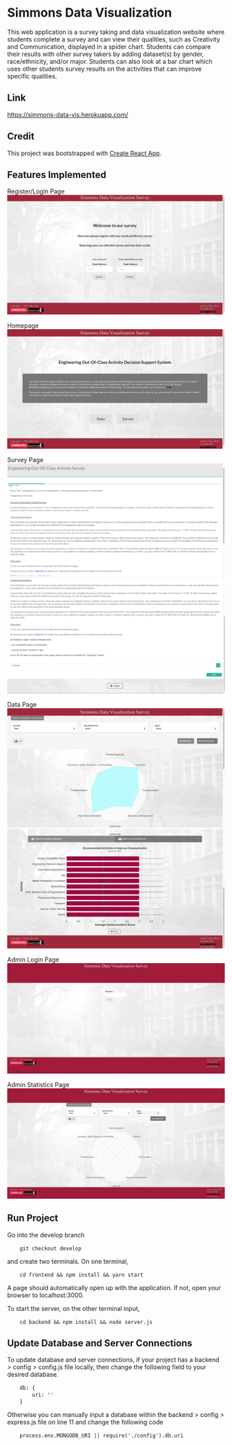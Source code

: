 # Simmons Data Visualization

This web application is a survey taking and data visualization website where students complete a survey and can view their qualities, such as Creativity and Communication, displayed in a spider chart. Students can compare their results with other survey takers by adding dataset(s) by gender, race/ethnicity, and/or major. Students can also look at a bar chart which uses other students survey results on the activities that can improve specific qualities.

## Link
https://simmons-data-vis.herokuapp.com/

## Credit
This project was bootstrapped with [Create React App](https://github.com/facebook/create-react-app).

## Features Implemented
Register/Login Page
![alt test](frontend/src/img/login_register.png)

Homepage
![alt test](frontend/src/img/homepage.png)

Survey Page
![alt test](frontend/src/img/survey_1_1.png)
![alt test](frontend/src/img/survey_1_2.png)

Data Page
![alt test](frontend/src/img/data_1.png)
![alt test](frontend/src/img/data_2.png)

Admin Login Page
![alt test](frontend/src/img/adminlogin.jpeg)

Admin Statistics Page
![alt test](frontend/src/img/adminstats.jpeg)

## Run Project
Go into the develop branch 
```
    git checkout develop
```
and create two terminals. On one terminal,
```
    cd frontend && npm install && yarn start
```
A page should automatically open up with the application. If not, open your browser to localhost:3000.    
  
To start the server, on the other terminal input, 
```
    cd backend && npm install && node server.js
```

## Update Database and Server Connections
To update database and server connections, if your project has a backend > config > config.js file locally, then change the following field to your desired database. 
```
    db: { 
        uri: ''
    } 
```
Otherwise you can manually input a database within the backend > config > express.js file on line 11 and change the following code
```
    process.env.MONGODB_URI || require('./config').db.uri
```